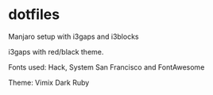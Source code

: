 # dotfiles
Manjaro setup with i3gaps and i3blocks

i3gaps with red/black theme.

Fonts used: Hack, System San Francisco and FontAwesome

Theme: Vimix Dark Ruby
